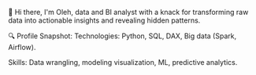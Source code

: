 👋 Hi there, I'm Oleh, data and BI analyst with a knack for transforming raw data into actionable insights and revealing hidden patterns. 

🔍 Profile Snapshot:
Technologies: Python, SQL, DAX, Big data (Spark, Airflow).

Skills: Data wrangling, modeling visualization, ML, predictive analytics.

<!---
obaliuta/obaliuta is a ✨ special ✨ repository because its `README.md` (this file) appears on your GitHub profile.
You can click the Preview link to take a look at your changes.
--->
